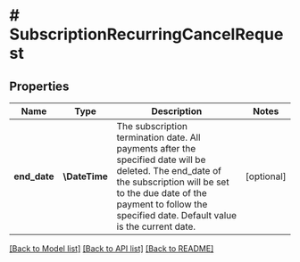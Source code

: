 # # SubscriptionRecurringCancelRequest

## Properties

Name | Type | Description | Notes
------------ | ------------- | ------------- | -------------
**end_date** | **\DateTime** | The subscription termination date. All payments after the specified date will be deleted. The end_date of the subscription will be set to the due date of the payment to follow the specified date. Default value is the current date. | [optional]

[[Back to Model list]](../../README.md#models) [[Back to API list]](../../README.md#endpoints) [[Back to README]](../../README.md)
